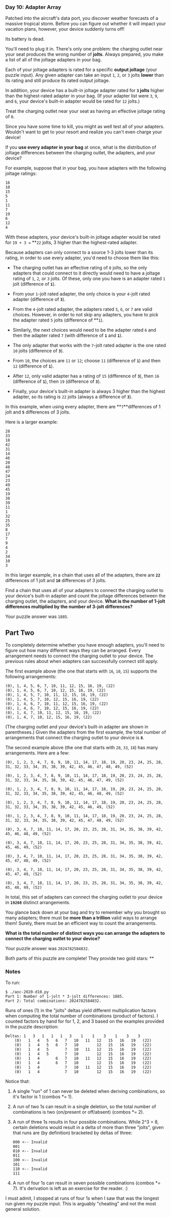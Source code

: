 ### Day 10: Adapter Array

Patched into the aircraft's data port, you discover weather forecasts of
a massive tropical storm. Before you can figure out whether it will
impact your vacation plans, however, your device suddenly turns off!

Its battery is dead.

You'll need to plug it in. There's only one problem: the charging outlet
near your seat produces the wrong number of **jolts**. Always prepared,
you make a list of all of the joltage adapters in your bag.

Each of your joltage adapters is rated for a specific **output joltage**
(your puzzle input). Any given adapter can take an input `1`, `2`, or
`3` jolts **lower** than its rating and still produce its rated output
joltage.

In addition, your device has a built-in joltage adapter rated for **`3`
jolts** higher than the highest-rated adapter in your bag. (If your
adapter list were `3`, `9`, and `6`, your device's built-in adapter
would be rated for `12` jolts.)

Treat the charging outlet near your seat as having an effective joltage
rating of `0`.

Since you have some time to kill, you might as well test all of your
adapters. Wouldn't want to get to your resort and realize you can't even
charge your device!

If you **use every adapter in your bag** at once, what is the
distribution of joltage differences between the charging outlet, the
adapters, and your device?

For example, suppose that in your bag, you have adapters with the
following joltage ratings:

    16
    10
    15
    5
    1
    11
    7
    19
    6
    12
    4

With these adapters, your device's built-in joltage adapter would be
rated for `19 + 3 =` **`22` jolts, 3 higher than the highest-rated
adapter.

Because adapters can only connect to a source 1-3 jolts lower than its
rating, in order to use every adapter, you'd need to choose them like
this:

  - The charging outlet has an effective rating of `0` jolts, so the
    only adapters that could connect to it directly would need to have a
    joltage rating of `1`, `2`, or `3` jolts. Of these, only one you
    have is an adapter rated `1` jolt (difference of **`1`**).

  - From your `1`-jolt rated adapter, the only choice is your `4`-jolt
    rated adapter (difference of **`3`**).

  - From the `4`-jolt rated adapter, the adapters rated `5`, `6`, or `7`
    are valid choices. However, in order to not skip any adapters, you
    have to pick the adapter rated `5` jolts (difference of **`1`).

  - Similarly, the next choices would need to be the adapter rated `6`
    and then the adapter rated `7` (with difference of **`1`** and
    **`1`**).

  - The only adapter that works with the `7`-jolt rated adapter is the
    one rated `10` jolts (difference of **`3`**).

  - From `10`, the choices are `11` or `12`; choose `11` (difference of
    **`1`**) and then `12` (difference of **`1`**).

  - After `12`, only valid adapter has a rating of `15` (difference of
    **`3`**), then `16` (difference of **`1`**), then `19` (difference of
    **`3`**).

  - Finally, your device's built-in adapter is always 3 higher than the
    highest adapter, so its rating is `22` jolts (always a difference of
    **`3`**).

In this example, when using every adapter, there are **`7`**differences
of 1 jolt and **`5`** differences of 3 jolts.

Here is a larger example:

    28
    33
    18
    42
    31
    14
    46
    20
    48
    47
    24
    23
    49
    45
    19
    38
    39
    11
    1
    32
    25
    35
    8
    17
    7
    9
    4
    2
    34
    10
    3

In this larger example, in a chain that uses all of the adapters, there
are **`22`** differences of 1 jolt and **`10`** differences of 3 jolts.

Find a chain that uses all of your adapters to connect the charging
outlet to your device's built-in adapter and count the joltage
differences between the charging outlet, the adapters, and your device.
**What is the number of 1-jolt differences multiplied by the number of
3-jolt differences?**

Your puzzle answer was `1885`.


## Part Two

To completely determine whether you have enough adapters, you'll need to
figure out how many different ways they can be arranged. Every
arrangement needs to connect the charging outlet to your device. The
previous rules about when adapters can successfully connect still apply.

The first example above (the one that starts with `16`, `10`, `15`)
supports the following arrangements:

    (0), 1, 4, 5, 6, 7, 10, 11, 12, 15, 16, 19, (22)
    (0), 1, 4, 5, 6, 7, 10, 12, 15, 16, 19, (22)
    (0), 1, 4, 5, 7, 10, 11, 12, 15, 16, 19, (22)
    (0), 1, 4, 5, 7, 10, 12, 15, 16, 19, (22)
    (0), 1, 4, 6, 7, 10, 11, 12, 15, 16, 19, (22)
    (0), 1, 4, 6, 7, 10, 12, 15, 16, 19, (22)
    (0), 1, 4, 7, 10, 11, 12, 15, 16, 19, (22)
    (0), 1, 4, 7, 10, 12, 15, 16, 19, (22)

(The charging outlet and your device's built-in adapter are shown in
parentheses.) Given the adapters from the first example, the total
number of arrangements that connect the charging outlet to your device
is **`8`**.

The second example above (the one that starts with `28`, `33`, `18`) has
many arrangements. Here are a few:

    (0), 1, 2, 3, 4, 7, 8, 9, 10, 11, 14, 17, 18, 19, 20, 23, 24, 25, 28, 31, 32, 33, 34, 35, 38, 39, 42, 45, 46, 47, 48, 49, (52)

    (0), 1, 2, 3, 4, 7, 8, 9, 10, 11, 14, 17, 18, 19, 20, 23, 24, 25, 28, 31, 32, 33, 34, 35, 38, 39, 42, 45, 46, 47, 49, (52)

    (0), 1, 2, 3, 4, 7, 8, 9, 10, 11, 14, 17, 18, 19, 20, 23, 24, 25, 28, 31, 32, 33, 34, 35, 38, 39, 42, 45, 46, 48, 49, (52)

    (0), 1, 2, 3, 4, 7, 8, 9, 10, 11, 14, 17, 18, 19, 20, 23, 24, 25, 28, 31, 32, 33, 34, 35, 38, 39, 42, 45, 46, 49, (52)

    (0), 1, 2, 3, 4, 7, 8, 9, 10, 11, 14, 17, 18, 19, 20, 23, 24, 25, 28, 31, 32, 33, 34, 35, 38, 39, 42, 45, 47, 48, 49, (52)

    (0), 3, 4, 7, 10, 11, 14, 17, 20, 23, 25, 28, 31, 34, 35, 38, 39, 42, 45, 46, 48, 49, (52)

    (0), 3, 4, 7, 10, 11, 14, 17, 20, 23, 25, 28, 31, 34, 35, 38, 39, 42, 45, 46, 49, (52)

    (0), 3, 4, 7, 10, 11, 14, 17, 20, 23, 25, 28, 31, 34, 35, 38, 39, 42, 45, 47, 48, 49, (52)

    (0), 3, 4, 7, 10, 11, 14, 17, 20, 23, 25, 28, 31, 34, 35, 38, 39, 42, 45, 47, 49, (52)

    (0), 3, 4, 7, 10, 11, 14, 17, 20, 23, 25, 28, 31, 34, 35, 38, 39, 42, 45, 48, 49, (52)

In total, this set of adapters can connect the charging outlet to your
device in **`19208`** distinct arrangements.

You glance back down at your bag and try to remember why you brought so
many adapters; there must be **more than a trillion** valid ways to
arrange them! Surely, there must be an efficient way to count the
arrangements.

**What is the total number of distinct ways you can arrange the adapters
to connect the charging outlet to your device?**

Your puzzle answer was `2024782584832`.

Both parts of this puzzle are complete! They provide two gold stars: **


### Notes

To run:

    $ ./aoc-2020-d10.py
    Part 1: Number of 1-jolt * 3-jolt differences: 1885.
    Part 2: Total combinations: 2024782584832.

Runs of ones (1) in the "jolts" deltas yield different multiplication
factors when computing the total number of combinations (product of
factors).  I counted factors by hand for for 1, 2, and 3 based on the
examples provided in the puzzle description:

    Deltas: 1   3   1   1   1   3    1    1    3    1    3    3
        (0)   1   4   5   6   7   10   11   12   15   16   19   (22)
        (0)   1   4   5   6   7   10        12   15   16   19   (22)
        (0)   1   4   5       7   10   11   12   15   16   19   (22)
        (0)   1   4   5       7   10        12   15   16   19   (22)
        (0)   1   4       6   7   10   11   12   15   16   19   (22)
        (0)   1   4       6   7   10        12   15   16   19   (22)
        (0)   1   4           7   10   11   12   15   16   19   (22)
        (0)   1   4           7   10        12   15   16   19   (22)

Notice that:

  1.  A single "run" of 1 can never be deleted when deriving
      combinations, so it's factor is 1 (combos *= 1).

  2.  A run of two 1s can result in a single deletion, so the total
      number of combinations is two (on/present or off/absent)
     (combos *= 2).

  3.  A run of three 1s results in four possible combinations.  While
      2^3 = 8, certain deletions would result in a delta of more than
      three "jolts", given that runs are (by definition) bracketed by
      deltas of three:

          000 <-- Invalid
          001
          010 <-- Invalid
          011
          100 <-- Invalid
          101
          110 <-- Invalid
          111

  4.  A run of four 1s can result in seven possible combinations
      (combos *= 7).  It's derivation is left as an exercise for
      the reader. :)

I must admit, I stopped at runs of four 1s when I saw that was the
longest run given my puzzle input.  This is arguably "cheating" and not
the most general solution.
